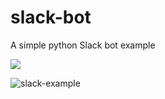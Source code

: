 # slack-bot

A simple python Slack bot example

<p align="left">
  <a href="https://fishwongy.github.io/post/20240423_chatbot" target="_blank"><img src="https://img.shields.io/badge/Blog-Chatbots%20-blue.svg" /></a>
</p>

![slack-example](https://github.com/user-attachments/assets/b38b21bd-479b-4cf1-b353-43afbe4726fb)

